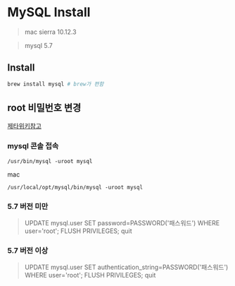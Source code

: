 # MySQL Install

>mac sierra 10.12.3

>mysql 5.7

## Install
```bash
brew install mysql # brew가 편함
```
## root 비밀번호 변경

[제타위키참고](http://zetawiki.com/wiki/MySQL_root_패스워드_분실)

### mysql 콘솔 접속
```
/usr/bin/mysql -uroot mysql
```
mac
```
/usr/local/opt/mysql/bin/mysql -uroot mysql
```

### 5.7 버전 미만
>UPDATE mysql.user SET password=PASSWORD('패스워드') WHERE user='root'; 
>FLUSH PRIVILEGES; 
>quit
### 5.7 버전 이상
>UPDATE mysql.user SET authentication_string=PASSWORD('패스워드') WHERE user='root'; 
>FLUSH PRIVILEGES;
>quit
